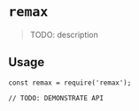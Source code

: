 # `remax`

> TODO: description

## Usage

```
const remax = require('remax');

// TODO: DEMONSTRATE API
```
